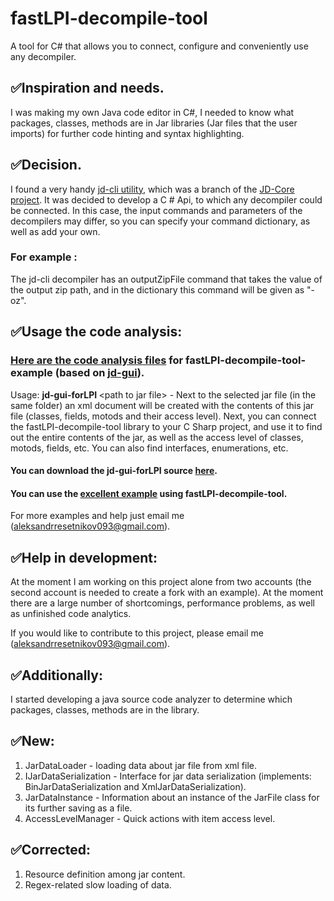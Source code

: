 # fastLPI-decompile-tool
A tool for C# that allows you to connect, configure and conveniently use any decompiler.

## ✅Inspiration and needs.
I was making my own Java code editor in C#, I needed to know what packages, classes, methods are in Jar libraries (Jar files that the user imports) for further code hinting and syntax highlighting.

## ✅Decision.
I found a very handy <a href="https://github.com/intoolswetrust/jd-cli">jd-cli utility</a>, which was a branch of the <a href="https://github.com/java-decompiler/jd-core">JD-Core project</a>. It was decided to develop a C # Api, to which any decompiler could be connected. In this case, the input commands and parameters of the decompilers may differ, so you can specify your command dictionary, as well as add your own.

### For example :
The jd-cli decompiler has an outputZipFile command that takes the value of the output zip path, and in the dictionary this command will be given as "-oz".

## ✅Usage the code analysis: 
### <a href="https://github.com/aleksandrresetnikov/fastLPI-decompile-tool/blob/main/Files/jd-gui-forLPI/jd-gui-forLPI.jar">Here are the code analysis files</a> for fastLPI-decompile-tool-example (based on <a href="https://github.com/java-decompiler/jd-gui">jd-gui</a>).

Usage: <strong>jd-gui-forLPI </strong>\<path to jar file\> - Next to the selected jar file (in the same folder) an xml document will be created with the contents of this jar file (classes, fields, motods and their access level). Next, you can connect the fastLPI-decompile-tool library to your C Sharp project, and use it to find out the entire contents of the jar, as well as the access level of classes, motods, fields, etc. You can also find interfaces, enumerations, etc.

#### You can download the jd-gui-forLPI source <a href="https://github.com/aleksandrresetnikov/fastLPI-decompile-tool/blob/main/Files/jd-gui-forLPI/source%20code.zip">here</a>.
#### You can use the <a href="https://github.com/flyingmessages/fastLPI-decompile-tool-example">excellent example</a> using fastLPI-decompile-tool.

For more examples and help just email me (aleksandrresetnikov093@gmail.com).

## ✅Help in development:
At the moment I am working on this project alone from two accounts (the second account is needed to create a fork with an example). At the moment there are a large number of shortcomings, performance problems, as well as unfinished code analytics. 

If you would like to contribute to this project, please email me (aleksandrresetnikov093@gmail.com).

## ✅Additionally:
I started developing a java source code analyzer to determine which packages, classes, methods are in the library.

## ✅New:
1. JarDataLoader - loading data about jar file from xml file.
2. IJarDataSerialization - Interface for jar data serialization (implements: BinJarDataSerialization and XmlJarDataSerialization).
3. JarDataInstance - Information about an instance of the JarFile class for its further saving as a file.
4. AccessLevelManager - Quick actions with item access level.

## ✅Corrected:
1. Resource definition among jar content.
2. Regex-related slow loading of data.
